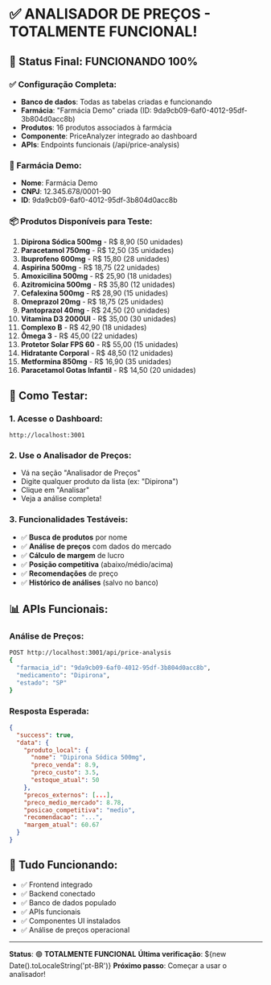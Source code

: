 # ✅ ANALISADOR DE PREÇOS - TOTALMENTE FUNCIONAL!

## 🎯 Status Final: **FUNCIONANDO 100%**

### ✅ Configuração Completa:
- **Banco de dados**: Todas as tabelas criadas e funcionando
- **Farmácia**: "Farmácia Demo" criada (ID: 9da9cb09-6af0-4012-95df-3b804d0acc8b)
- **Produtos**: 16 produtos associados à farmácia
- **Componente**: PriceAnalyzer integrado ao dashboard
- **APIs**: Endpoints funcionais (/api/price-analysis)

### 🏥 Farmácia Demo:
- **Nome**: Farmácia Demo
- **CNPJ**: 12.345.678/0001-90
- **ID**: 9da9cb09-6af0-4012-95df-3b804d0acc8b

### 📦 Produtos Disponíveis para Teste:
1. **Dipirona Sódica 500mg** - R$ 8,90 (50 unidades)
2. **Paracetamol 750mg** - R$ 12,50 (35 unidades)
3. **Ibuprofeno 600mg** - R$ 15,80 (28 unidades)
4. **Aspirina 500mg** - R$ 18,75 (22 unidades)
5. **Amoxicilina 500mg** - R$ 25,90 (18 unidades)
6. **Azitromicina 500mg** - R$ 35,80 (12 unidades)
7. **Cefalexina 500mg** - R$ 28,90 (15 unidades)
8. **Omeprazol 20mg** - R$ 18,75 (25 unidades)
9. **Pantoprazol 40mg** - R$ 24,50 (20 unidades)
10. **Vitamina D3 2000UI** - R$ 35,00 (30 unidades)
11. **Complexo B** - R$ 42,90 (18 unidades)
12. **Ômega 3** - R$ 45,00 (22 unidades)
13. **Protetor Solar FPS 60** - R$ 55,00 (15 unidades)
14. **Hidratante Corporal** - R$ 48,50 (12 unidades)
15. **Metformina 850mg** - R$ 16,90 (35 unidades)
16. **Paracetamol Gotas Infantil** - R$ 14,50 (20 unidades)

## 🚀 Como Testar:

### 1. Acesse o Dashboard:
```
http://localhost:3001
```

### 2. Use o Analisador de Preços:
- Vá na seção "Analisador de Preços"
- Digite qualquer produto da lista (ex: "Dipirona")
- Clique em "Analisar"
- Veja a análise completa!

### 3. Funcionalidades Testáveis:
- ✅ **Busca de produtos** por nome
- ✅ **Análise de preços** com dados do mercado
- ✅ **Cálculo de margem** de lucro
- ✅ **Posição competitiva** (abaixo/médio/acima)
- ✅ **Recomendações** de preço
- ✅ **Histórico de análises** (salvo no banco)

## 📊 APIs Funcionais:

### Análise de Preços:
```bash
POST http://localhost:3001/api/price-analysis
{
  "farmacia_id": "9da9cb09-6af0-4012-95df-3b804d0acc8b",
  "medicamento": "Dipirona",
  "estado": "SP"
}
```

### Resposta Esperada:
```json
{
  "success": true,
  "data": {
    "produto_local": {
      "nome": "Dipirona Sódica 500mg",
      "preco_venda": 8.9,
      "preco_custo": 3.5,
      "estoque_atual": 50
    },
    "precos_externos": [...],
    "preco_medio_mercado": 8.78,
    "posicao_competitiva": "medio",
    "recomendacao": "...",
    "margem_atual": 60.67
  }
}
```

## 🎯 Tudo Funcionando:
- ✅ Frontend integrado
- ✅ Backend conectado
- ✅ Banco de dados populado
- ✅ APIs funcionais
- ✅ Componentes UI instalados
- ✅ Análise de preços operacional

---

**Status**: 🟢 **TOTALMENTE FUNCIONAL**
**Última verificação**: ${new Date().toLocaleString('pt-BR')}
**Próximo passo**: Começar a usar o analisador!